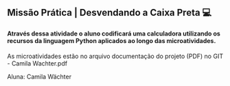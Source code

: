 ## Missão Prática | Desvendando a Caixa Preta 💻

#### Através dessa atividade o aluno codificará uma calculadora utilizando os recursos da linguagem Python aplicados ao longo das microatividades.

As microatividades estão no arquivo documentação do projeto (PDF) no GIT - Camila Wachter.pdf

Aluna: Camila Wächter